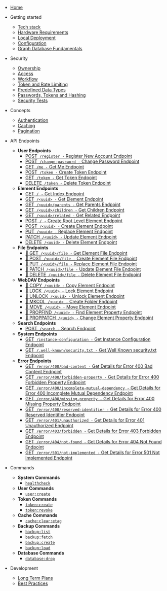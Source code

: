- [Home](/)
- Getting started
  - [Tech stack](/getting-started/tech-stack)
  - [Hardware Requirements](/getting-started/hardware-requirements)
  - [Local Deployment](/getting-started/local-deployment)
  - [Configuration](/getting-started/configuration)
  - [Graph Database Fundamentals](/getting-started/graph-database-fundamentals)
- Security
  - [Ownership](/security/ownership)
  - [Access](/security/access)
  - [Workflow](/security/workflow)
  - [Token and Rate Limiting](/security/token-and-rate-limiting)
  - [Predefined Data Types](/security/predefined-data-types)
  - [Passwords, Tokens and Hashing](/security/passwords-tokens-and-hashing)
  - [Security Tests](/security/test/general)

- Concepts
  - [Authentication](/concepts/authentication)
  - [Caching](/concepts/caching)
  - [Pagination](/concepts/pagination)

- API Endpoints

  - **User Endpoints**
    - [<span class="method-post">POST</span>` /register -` Register New Account Endpoint](/api-endpoints/user/post-register)
    - [<span class="method-post">POST</span>` /change-password -` Change Password Endpoint](/api-endpoints/user/post-change-password)
    - [<span class="method-get">GET</span>` /me -` Get Me Endpoint](/api-endpoints/user/get-me)
    - [<span class="method-post">POST</span>` /token -` Create Token Endpoint](/api-endpoints/user/post-token)
    - [<span class="method-get">GET</span>` /token -` Get Token Endpoint](/api-endpoints/user/get-token)
    - [<span class="method-delete">DELETE</span>` /token -` Delete Token Endpoint](/api-endpoints/user/delete-token)
  - **Element Endpoints**
    - [<span class="method-get">GET</span>` / -` Get Index Endpoint](/api-endpoints/element/get-index)
    - [<span class="method-get">GET</span>` /<uuid> -` Get Element Endpoint](/api-endpoints/element/get-element)
    - [<span class="method-get">GET</span>` /<uuid>/parents -` Get Parents Endpoint](/api-endpoints/element/get-parents)
    - [<span class="method-get">GET</span>` /<uuid>/children -` Get Children Endpoint](/api-endpoints/element/get-children)
    - [<span class="method-get">GET</span>` /<uuid>/related -` Get Related Endpoint](/api-endpoints/element/get-related)
    - [<span class="method-post">POST</span>` / -` Create Root Level Element Endpoint](/api-endpoints/element/post-index)
    - [<span class="method-post">POST</span>` /<uuid> -` Create Element Endpoint](/api-endpoints/element/post-element)
    - [<span class="method-put">PUT</span>` /<uuid> -` Replace Element Endpoint](/api-endpoints/element/put-element)
    - [<span class="method-patch">PATCH</span>` /<uuid> -` Update Element Endpoint](/api-endpoints/element/patch-element)
    - [<span class="method-delete">DELETE</span>` /<uuid> -` Delete Element Endpoint](/api-endpoints/element/delete-element)
  - **File Endpoints**
    - [<span class="method-get">🚧 GET</span>` /<uuid>/file -` Get Element File Endpoint](/api-endpoints/file/get-element-file)
    - [<span class="method-post">🚧 POST</span>` /<uuid>/file -` Create Element File Endpoint](/api-endpoints/file/post-element-file)
    - [<span class="method-put">🚧 PUT</span>` /<uuid>/file -` Replace Element File Endpoint](/api-endpoints/file/put-element-file)
    - [<span class="method-patch">🚧 PATCH</span>` /<uuid>/file -` Update Element File Endpoint](/api-endpoints/file/patch-element-file)
    - [<span class="method-delete">🚧 DELETE</span>` /<uuid>/file -` Delete Element File Endpoint](/api-endpoints/file/delete-element-file)
  - **WebDAV Endpoints**
    - [<span class="method-copy">🚧 COPY</span>` /<uuid> -` Copy Element Endpoint](/api-endpoints/webdav/copy-element)
    - [<span class="method-lock">🚧 LOCK</span>` /<uuid> -` Lock Element Endpoint](/api-endpoints/webdav/lock-element)
    - [<span class="method-unlock">🚧 UNLOCK</span>` /<uuid> -` Unlock Element Endpoint](/api-endpoints/webdav/unlock-element)
    - [<span class="method-mkcol">🚧 MKCOL</span>` /<uuid> -` Create Folder Endpoint](/api-endpoints/webdav/mkcol-folder)
    - [<span class="method-move">🚧 MOVE</span>` /<uuid> -` Move Element Endpoint](/api-endpoints/webdav/move-element)
    - [<span class="method-propfind">🚧 PROPFIND</span>` /<uuid> -` Find Element Property Endpoint](/api-endpoints/webdav/propfind-element)
    - [<span class="method-proppatch">🚧 PROPPATCH</span>` /<uuid> -` Change Element Property Endpoint](/api-endpoints/webdav/proppatch-element)
  - **Search Endpoints**
    - [<span class="method-post">POST</span>` /search -` Search Endpoint](/api-endpoints/search/post-search)
  - **System Endpoints**
    - [<span class="method-get">GET</span>` /instance-configuration -` Get Instance Configuration Endpoint](/api-endpoints/system/get-instance-configuration)
    - [<span class="method-get">GET</span>` /.well-known/security.txt -` Get Well Known security.txt Endpoint](/api-endpoints/system/get-well-known-security-txt)
  - **Error Endpoints**
    - [<span class="method-get">GET</span>` /error/400/bad-content -` Get Details for Error 400 Bad Content Endpoint](/api-endpoints/error/get-400-bad-content)
    - [<span class="method-get">GET</span>` /error/400/forbidden-property -` Get Details for Error 400 Forbidden Property Endpoint](/api-endpoints/error/get-400-forbidden-property)
    - [<span class="method-get">GET</span>` /error/400/incomplete-mutual-dependency -` Get Details for Error 400 Incomplete Mutual Dependency Endpoint](/api-endpoints/error/get-400-incomplete-mutual-dependency)
    - [<span class="method-get">GET</span>` /error/400/missing-property -` Get Details for Error 400 Missing Property Endpoint](/api-endpoints/error/get-400-missing-property)
    - [<span class="method-get">GET</span>` /error/400/reserved-identifier -` Get Details for Error 400 Reserved Identifier Endpoint](/api-endpoints/error/get-400-reserved-identifier)
    - [<span class="method-get">GET</span>` /error/401/unauthorized -` Get Details for Error 401 Unauthorized Endpoint](/api-endpoints/error/get-401-unauthorized)
    - [<span class="method-get">GET</span>` /error/403/forbidden -` Get Details for Error 403 Forbidden Endpoint](/api-endpoints/error/get-403-forbidden)
    - [<span class="method-get">GET</span>` /error/404/not-found -` Get Details for Error 404 Not Found Endpoint](/api-endpoints/error/get-404-not-found)
    - [<span class="method-get">GET</span>` /error/501/not-implemented -` Get Details for Error 501 Not Implemented Endpoint](/api-endpoints/error/get-501-not-implemented)

- Commands
  - **System Commands**
    - [`healthcheck`](/commands/system/healthcheck)
  - **User Commands**
    - [`user:create`](/commands/user/user-create)
  - **Token Commands**
    - [`token:create`](/commands/token/token-create)
    - [`token:revoke`](/commands/token/token-revoke)
  - **Cache Commands**
    - [`cache:clear:etag`](/commands/cache/clear-etag)
  - **Backup Commands**
    - [`backup:list`](/commands/backup/backup-list)
    - [`backup:fetch`](/commands/backup/backup-fetch)
    - [`backup:create`](/commands/backup/backup-create)
    - [`backup:load`](/commands/backup/backup-load)
  - **Database Commands**
    - [`database:drop`](/commands/database/database-drop)
- Development
  - [Long Term Plans](/development/long-term-plans)
  - [Best Practices](/development/best-practices)
